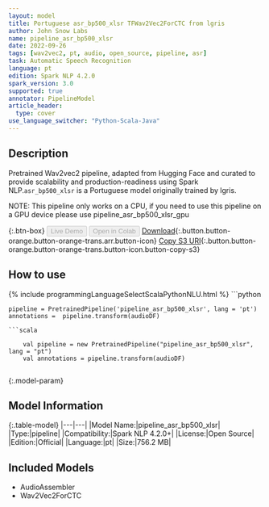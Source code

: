 ```yaml
---
layout: model
title: Portuguese asr_bp500_xlsr TFWav2Vec2ForCTC from lgris
author: John Snow Labs
name: pipeline_asr_bp500_xlsr
date: 2022-09-26
tags: [wav2vec2, pt, audio, open_source, pipeline, asr]
task: Automatic Speech Recognition
language: pt
edition: Spark NLP 4.2.0
spark_version: 3.0
supported: true
annotator: PipelineModel
article_header:
  type: cover
use_language_switcher: "Python-Scala-Java"
---
```


## Description

Pretrained Wav2vec2  pipeline, adapted from Hugging Face and curated to provide scalability and production-readiness using Spark NLP.`asr_bp500_xlsr` is a Portuguese model originally trained by lgris.

NOTE: This pipeline only works on a CPU, if you need to use this pipeline on a GPU device please use pipeline_asr_bp500_xlsr_gpu

{:.btn-box}
<button class="button button-orange" disabled>Live Demo</button>
<button class="button button-orange" disabled>Open in Colab</button>
[Download](https://s3.amazonaws.com/auxdata.johnsnowlabs.com/public/models/pipeline_asr_bp500_xlsr_pt_4.2.0_3.0_1664194025127.zip){:.button.button-orange.button-orange-trans.arr.button-icon}
[Copy S3 URI](s3://auxdata.johnsnowlabs.com/public/models/pipeline_asr_bp500_xlsr_pt_4.2.0_3.0_1664194025127.zip){:.button.button-orange.button-orange-trans.button-icon.button-copy-s3}

## How to use



<div class="tabs-box" markdown="1">
{% include programmingLanguageSelectScalaPythonNLU.html %}
```python

    pipeline = PretrainedPipeline('pipeline_asr_bp500_xlsr', lang = 'pt')
    annotations =  pipeline.transform(audioDF)
    
```
```scala

    val pipeline = new PretrainedPipeline("pipeline_asr_bp500_xlsr", lang = "pt")
    val annotations = pipeline.transform(audioDF)
    
```
</div>

{:.model-param}
## Model Information

{:.table-model}
|---|---|
|Model Name:|pipeline_asr_bp500_xlsr|
|Type:|pipeline|
|Compatibility:|Spark NLP 4.2.0+|
|License:|Open Source|
|Edition:|Official|
|Language:|pt|
|Size:|756.2 MB|

## Included Models

- AudioAssembler
- Wav2Vec2ForCTC